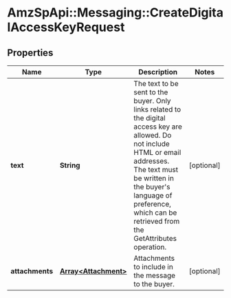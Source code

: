 # AmzSpApi::Messaging::CreateDigitalAccessKeyRequest

## Properties
Name | Type | Description | Notes
------------ | ------------- | ------------- | -------------
**text** | **String** | The text to be sent to the buyer. Only links related to the digital access key are allowed. Do not include HTML or email addresses. The text must be written in the buyer&#x27;s language of preference, which can be retrieved from the GetAttributes operation. | [optional] 
**attachments** | [**Array&lt;Attachment&gt;**](Attachment.md) | Attachments to include in the message to the buyer. | [optional] 

